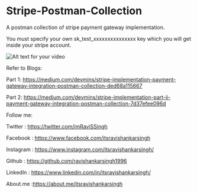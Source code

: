 # Stripe-Postman-Collection
A postman collection of stripe payment gateway implementation.

You must specify your own sk_test_xxxxxxxxxxxxxxx key which you will get inside your stripe account.

![Alt text for your video](https://3.bp.blogspot.com/-x6CE1lMOaak/XHzJm9qfFjI/AAAAAAAAUEg/oviFGT7H1rQSb3yFvQtAbM-eWcQbszkzQCLcBGAs/s320/Screen%2BShot%2B2019-03-02%2Bat%2B11.53.04%2BPM.png)

Refer to Blogs:

Part 1: https://medium.com/devmins/stripe-implementation-payment-gateway-integration-postman-collection-ded68a115667

Part 2: https://medium.com/devmins/stripe-implementation-part-ii-payment-gateway-integration-postman-collection-7d37efee096d

Follow me:

Twitter : https://twitter.com/imRaviSSingh

Facebook : https://www.facebook.com/itsravishankarsingh

Instagram : https://www.instagram.com/itsravishankarsingh/

Github : https://github.com/ravishankarsingh1996

LinkedIn : https://www.linkedin.com/in/itsravishankarsingh/

About.me :https://about.me/itsravishankarsingh
